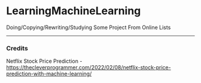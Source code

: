# LearningMachineLearning
Doing/Copying/Rewriting/Studying Some Project From Online Lists

---

### Credits
Netflix Stock Price Prediction - https://thecleverprogrammer.com/2022/02/08/netflix-stock-price-prediction-with-machine-learning/

